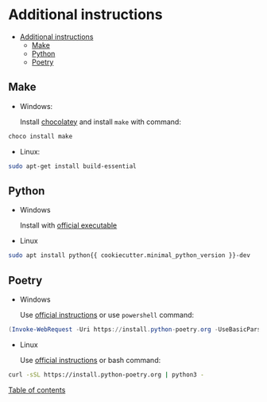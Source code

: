 # Additional instructions

- [Additional instructions](#additional-instructions)
  - [Make](#make)
  - [Python](#python)
  - [Poetry](#poetry)

## Make

- Windows:

    Install [chocolatey](https://chocolatey.org/install) and install `make` with command:

```powershell
choco install make
```

- Linux:

```bash
sudo apt-get install build-essential
```

## Python

- Windows

    Install with [official executable](https://www.python.org/downloads/)

- Linux

```bash
sudo apt install python{{ cookiecutter.minimal_python_version }}-dev
```

## Poetry

- Windows

    Use [official instructions](https://python-poetry.org/docs/#windows-powershell-install-instructions) or use `powershell` command:

```powershell
(Invoke-WebRequest -Uri https://install.python-poetry.org -UseBasicParsing).Content | py -
```

- Linux

    Use [official instructions](https://python-poetry.org/docs/#installing-with-the-official-installer) or bash command:

```bash
curl -sSL https://install.python-poetry.org | python3 -
```

[Table of contents](#table-of-contents)


